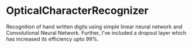# OpticalCharacterRecognizer
Recognition of hand written digits using simple linear neural network and Convolutional Neural Network. Further, I've included a dropout layer which has increased its efficiency upto 99%.

